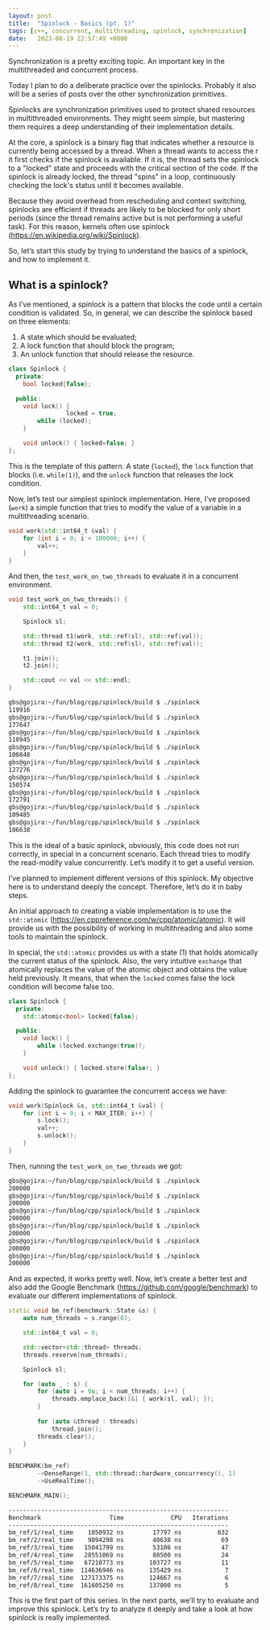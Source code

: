```yaml
---
layout: post
title:  "Spinlock - Basics (pt. 1)"
tags: [c++, concurrent, multithreading, spinlock, synchronization]
date:   2023-08-19 22:57:49 +0000
---
```


Synchronization is a pretty exciting topic. An important key in the multithreaded and concurrent process.

Today I plan to do a deliberate practice over the spinlocks. Probably it also will be a series of posts over the other synchronization primitives.

Spinlocks are synchronization primitives used to protect shared resources in multithreaded environments. They might seem simple, but mastering them requires a deep understanding of their implementation details.

At the core, a spinlock is a binary flag that indicates whether a resource is currently being accessed by a thread. When a thread wants to access the r  it first checks if the spinlock is available. If it is, the thread sets the spinlock to a "locked" state and proceeds with the critical section of the code. If the spinlock is already locked, the thread "spins" in a loop, continuously checking the lock's status until it becomes available.

Because they avoid overhead from rescheduling and context switching, spinlocks are efficient if threads are likely to be blocked for only short periods (since the thread remains active but is not performing a useful task). For this reason, kernels often use spinlock (https://en.wikipedia.org/wiki/Spinlock).

So, let’s start this study by trying to understand the basics of a spinlock, and how to implement it.

## What is a spinlock?

As I’ve mentioned, a spinlock is a pattern that blocks the code until a certain condition is validated. So, in general, we can describe the spinlock based on three elements:

1. A state which should be evaluated;
2. A lock function that should block the program;
3. An unlock function that should release the resource.

```cpp
class Spinlock {
  private:
    bool locked{false};

  public:
    void lock() {
				locked = true;
        while (locked);
    }

    void unlock() { locked=false; }
};
```

This is the template of this pattern. A state (`locked`), the `lock` function that blocks (i.e. `while(1)`), and the `unlock` function that releases the lock condition.

Now, let’s test our simplest spinlock implementation. Here, I’ve proposed (`work`) a simple function that tries to modify the value of a variable in a multithreading scenario.
 

```cpp
void work(std::int64_t &val) {
    for (int i = 0; i < 100000; i++) {
        val++;
    }
}
```

And then, the `test_work_on_two_threads` to evaluate it in a concurrent environment.

```cpp
void test_work_on_two_threads() {
	std::int64_t val = 0;

	Spinlock sl;

	std::thread t1(work, std::ref(sl), std::ref(val));
	std::thread t2(work, std::ref(sl), std::ref(val));

	t1.join();
	t2.join();

	std::cout << val << std::endl;
}
```

```bash
gbs@gojira:~/fun/blog/cpp/spinlock/build $ ./spinlock
119916
gbs@gojira:~/fun/blog/cpp/spinlock/build $ ./spinlock
177647
gbs@gojira:~/fun/blog/cpp/spinlock/build $ ./spinlock
110945
gbs@gojira:~/fun/blog/cpp/spinlock/build $ ./spinlock
100848
gbs@gojira:~/fun/blog/cpp/spinlock/build $ ./spinlock
127276
gbs@gojira:~/fun/blog/cpp/spinlock/build $ ./spinlock
150574
gbs@gojira:~/fun/blog/cpp/spinlock/build $ ./spinlock
172791
gbs@gojira:~/fun/blog/cpp/spinlock/build $ ./spinlock
109485
gbs@gojira:~/fun/blog/cpp/spinlock/build $ ./spinlock
106638
```

This is the ideal of a basic spinlock, obviously, this code does not run correctly, in special in a concurrent scenario. Each thread tries to modify the read-modify value concurrently. Let’s modify it to get a useful version.

I’ve planned to implement different versions of this spinlock. My objective here is to understand deeply the concept. Therefore, let’s do it in baby steps. 

An initial approach to creating a viable implementation is to use the `std::atomic` (https://en.cppreference.com/w/cpp/atomic/atomic). It will provide us with the possibility of working in multithreading and also some tools to maintain the spinlock.

In special, the `std::atomic` provides us with a state (1) that holds atomically the current status of the spinlock. Also, the very intuitive `exchange` that atomically replaces the value of the atomic object and obtains the value held previously. It means, that when the `locked` comes false the lock condition will become false too.

```cpp
class Spinlock {
  private:
    std::atomic<bool> locked{false};

  public:
    void lock() {
        while (locked.exchange(true));
    }

    void unlock() { locked.store(false); }
};
```

Adding the spinlock to guarantee the concurrent access we have:

```cpp
void work(Spinlock &s, std::int64_t &val) {
    for (int i = 0; i < MAX_ITER; i++) {
        s.lock();
        val++;
        s.unlock();
    }
}
```

Then, running the `test_work_on_two_threads` we got:

```bash
gbs@gojira:~/fun/blog/cpp/spinlock/build $ ./spinlock
200000
gbs@gojira:~/fun/blog/cpp/spinlock/build $ ./spinlock
200000
gbs@gojira:~/fun/blog/cpp/spinlock/build $ ./spinlock
200000
gbs@gojira:~/fun/blog/cpp/spinlock/build $ ./spinlock
200000
gbs@gojira:~/fun/blog/cpp/spinlock/build $ ./spinlock
200000
gbs@gojira:~/fun/blog/cpp/spinlock/build $ ./spinlock
200000
```

And as expected, it works pretty well. Now, let’s create a better test and also add the Google Benchmark (https://github.com/google/benchmark) to evaluate our different implementations of spinlock.

```cpp
static void bm_ref(benchmark::State &s) {
    auto num_threads = s.range(0);

    std::int64_t val = 0;

    std::vector<std::thread> threads;
    threads.reserve(num_threads);

    Spinlock sl;

    for (auto _ : s) {
        for (auto i = 0u; i < num_threads; i++) {
            threads.emplace_back([&] { work(sl, val); });
        }
		
        for (auto &thread : threads)
            thread.join();
        threads.clear();
    }
}

BENCHMARK(bm_ref)
		->DenseRange(1, std::thread::hardware_concurrency(), 1)
		->UseRealTime();

BENCHMARK_MAIN();
```

```bash
-------------------------------------------------------------
Benchmark                   Time             CPU   Iterations
-------------------------------------------------------------
bm_ref/1/real_time    1050932 ns        17797 ns          632
bm_ref/2/real_time    9894298 ns        40638 ns           69
bm_ref/3/real_time   15041799 ns        53106 ns           47
bm_ref/4/real_time   28551069 ns        80500 ns           24
bm_ref/5/real_time   67210773 ns       103727 ns           11
bm_ref/6/real_time  114636946 ns       135429 ns            7
bm_ref/7/real_time  127173375 ns       124667 ns            6
bm_ref/8/real_time  161605250 ns       137000 ns            5
```
This is the first part of this series. In the next parts, we’ll try to evaluate and improve this spinlock. Let’s try to analyze it deeply and take a look at how spinlock is really implemented.
